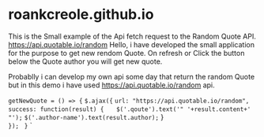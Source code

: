 # roankcreole.github.io
This is the Small example of the Api fetch request to the Random Quote API. https://api.quotable.io/random
Hello,
  i have developed the small application for the purpose to get new rendom Quote.
  On refresh or Click the button below the Quote author you will get new quote.
  
  Probablly i can develop my own api some day that return the random Quote but in this demo i have used https://api.quotable.io/random api.
  
  `getNewQuote = () => {`
	`$.ajax({`
		`url: "https://api.quotable.io/random",               `
		`success: function(result) { `
                 `  $('.qoute').text('" '+result.content+' "');`
                   `$('.author-name').text(result.author);`
			    }	    	    
	`}); `
`}`
  `
